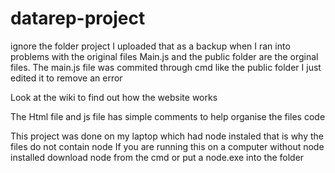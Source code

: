 # datarep-project
ignore the folder project I uploaded that as a backup when I ran into problems with the original files Main.js and the public folder
are the orginal files.
The main.js file was commited through cmd like the public folder I just edited it to remove an error

Look at the wiki to find out how the website works

The Html file and js file has simple comments to help organise the files code

This project was done on my laptop which had node instaled that is why the files do not contain node
If you are running this on a computer without node installed download node from the cmd or put a node.exe into the folder
